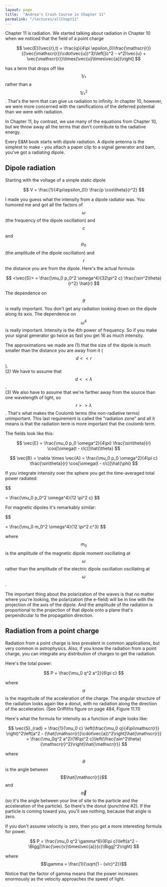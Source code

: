 ```yaml
---
layout: page
title:  "Andrea's Crash Course in Chapter 11"
permalink: "/lectures/allChapt11"
---
```


Chapter 11 is radiation.  We started talking about radiation in Chapter 10 when we noticed that the field of a point charge

$$
\vec{E}(\vec{r},t) = \frac{q}{4\pi \epsilon_0}\frac{\mathscr{r}}{(\vec{\mathscr{r}}\cdot\vec{u})^3}\left[(c^2 - v^2)\vec{u} + \vec{\mathscr{r}}\times(\vec{u}\times\vec{a})\right]
$$

has a term that drops off like $$1/\mathscr{r}$$ rather than a $$1/\mathscr{r}^2$$.  That's the term that can give us radiation to infinity.  In chapter 10,
however, we were more concerned with the ramifications of the deferred
potential than we were with radiation.

In Chapter 11, by contrast, we use many of the equations from
Chapter 10, but we throw away all the terms that don't contribute
to the radiative energy.

Every E&M book starts with dipole radiation.  A dipole antenna is the
simplest to make - you attach a paper clip to a signal generator and bam, you've
got a radiating dipole.

## Dipole radiation

Starting with the voltage of a simple static dipole


$$
V = \frac{1}{4\pi\epsilon_0)} \frac{p \cos\theta}{r^2}
$$

I made you guess
what the intensity from a dipole radiator was.  You humored me and got all
the factors of $$\omega$$ (the frequency of the dipole oscillation) and $$c$$ and $$p_0$$ (the amplitude of the
dipole oscillation) and $$r$$ the distance you are from the dipole. Here's
the actual formula:

$$
<\vec{S}> = \frac{\mu_0 p_0^2 \omega^4}{32\pi^2 c} \frac{\sin^2\theta}{r^2} \hat{r}
$$

The dependence on $$\theta$$ is really important.  You don't get
any radiation looking down on the dipole along its axis.
The dependence on $$\omega^4$$ is really important.  Intensity is the 4th power of frequency.
So if you make your signal generator go twice as fast you get 16 as much intensity.

The approximations we made 
are (1) that the size of the dipole is much smaller than the distance you are away
from it ($$d<<r$$).  
(2) We have to assume that $$d<<\lambda$$.  
(3) We also have to assume that we're farther away from the source
than one wavelength of light, so $$r>>\lambda$$.  That's what makes the Coulomb terms (the non-radiative terms)
unimportant.  This last requirement is called the "radiation zone" and all it
means is that the radiation term is more important that the coulomb term. 

The fields look like this:

$$
\vec{E} = \frac{\mu_0 p_0 \omega^2}{4\pi} \frac{\sin\theta}{r} \cos[\omega(t - r/c)]\hat{\theta}
$$

$$
\vec{B} = \nabla \times \vec{A} = \frac{\mu_0 p_0 \omega^2}{4\pi c} \frac{\sin\theta}{r} \cos[\omega(t - r/c)]\hat{\phi}
$$

If you integrate intensity over the sphere you get the time-averaged total power radiated:

$$
<P> =  \frac{\mu_0 p_0^2 \omega^4}{12 \pi^2 c} 
$$

For magnetic dipoles it's remarkably similar:

$$
<P> =  \frac{\mu_0 m_0^2 \omega^4}{12 \pi^2 c^3} 
$$

where $$m_0$$ is the amplitude of the magnetic dipole moment oscillating at $$\omega$$ rather than the
amplitude of the electric dipole oscillation oscillating at $$\omega$$. 

The important thing about the polarization of the waves is that no matter
where you're looking, the polarization (the e-field) will be in line with the
projection of the axis of the dipole.  And the amplitude of the radiation
is proportional to the projection of that dipole onto a plane that's perpendicular to the propagation direction.

## Radiation from a point charge

Radiation from a point charge is less prevalent in common applications, but very common in astrophysics. Also, if you know the radiation from a point charge, you can integrate any distribution of charges to get the radiation.

Here's the total power:

$$
P = \frac{\mu_0 q^2 a^2}{6\pi c}
$$

where $$a$$ is the magnitude of the acceleration of the charge.  The angular
structure of the radiation looks again like a donut, with no radiation along
the direction of the acceleration. (See Griffiths figure on page 484, Figure 11.11)

Here's what the formula for intensity as a function of angle looks like:

$$
\vec{S}_{rad} = \frac{1}{\mu_0 c} \left(\frac{\mu_0 q}{4\pi\mathscr{r}}
\right)^2\left[a^2 -  (\hat{\mathscr{r}}\cdot\vec{a})^2\right]\hat{\mathscr{r}}
= \frac{\mu_0q^2 a^2}{16\pi^2 c}\left(\frac{\sin^2\theta}{\mathscr{r}^2}\right)\hat{\mathscr{r}}
$$

where $$\theta$$ is the angle between $$\hat{\mathscr{r}}$$ and $$\vec{a}$$ (so it's the
angle between your line of site to the particle and the acceleration of the particle). So
there's the donut (punchline #2).  If the  particle is coming toward you, you'll see nothing,
because that angle is zero.

If you don't assume velocity is zero, then you get a more interesting formula for power.

$$
P = \frac{\mu_0 q^2 \gamma^6}{6\pi c}\left(a^2 - \Bigg|\frac{\vec{v}\times\vec{a}}{c}\Bigg|^2\right)
$$

where $$\gamma = \frac{1}{\sqrt{1 - (v/c)^2}}$$

Notice that the factor of gamma means that the power increases enormously as the velocity 
approaches the speed of light.
